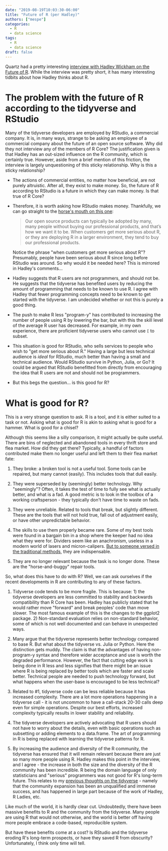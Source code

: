```yaml
---
date: "2019-08-19T10:03:30-06:00"
title: "Future of R (per Hadley)"
authors: ["mespe"]
categories:
  - R
  - data science
tags:
  - R
  - data science
draft: false
---
```


Quartz had a pretty interesting [interview with Hadley Wickham on the
Future of
R](https://qz.com/1661487/hadley-wickham-on-the-future-of-r-python-and-the-tidyverse/).
While the interview was pretty short, it has many interesting tidbits
about how Hadley thinks about R.

# The problem with the future of R according to the tidyverse and RStudio

Many of the tidyverse developers are employed by RStudio, a
commercial company. It is, in many ways, strange to be asking an
employee of a commercial company about the future of an open source
software. Why did they not interview any of the members of R Core? The
justification given is that Hadley has an out-sized influence on the R
community, which is certainly true. However, aside from a brief
mention of this friction, the interview is largely unquestioning of
this sticky relationship. Why is this a sticky relationship? 

  - The actions of commercial entities, no matter how beneficial, are
    not purely altruistic. After all, they exist to make money. So, the
    future of R according to RStudio is a future in which they can
    make money. Is that true of R Core? 
	
  - Therefore, it is worth asking how RStudio makes money. Thankfully,
    we can go straight to the [horse's mouth on this one](https://rviews.rstudio.com/2016/10/12/interview-with-j-j-allaire/):
	
	>Our open source products can typically be adopted by many, many
    >people without buying our professional products, and that’s how we
    >want it to be. When customers get more serious about R, or they
    >are deploying R in a larger environment, they tend to buy our
    >professional products. 
	
	Notice the phrase "when customers get more serious about R"?
    Presumably, people have been serious about R since long before
    RStudio was around. So why would it be needed here? This is
    mirrored in Hadley's comments... 
	
  - Hadley suggests that R users are not programmers, and should not
    be. He suggests that the tidyverse has benefited users by reducing
    the amount of programming that needs to be known to use R. I
    agree with Hadley that fewer programming concepts need to be known
    to get started with the tidyverse. I am undecided whether or not
    this is purely a good thing.
	
  - The push to make R less "program-y" has contributed to increasing
    the number of people using R by lowering the bar, but with this
    the skill level of the average R user has decreased. For example,
    in my own experience, there are proficient tidyverse users who
    cannot use `[` to subset. 
	
  - This situation is good for RStudio, who sells services to people
    who wish to "get more serious about R." Having a large but less
    technical audience is _ideal_ for RStudio, much better than having
    a small and technical audience. Would RStudio survive in Python,
    Julia, or Go? It could be argued that RStudio benefitted from
    directly from encouraging the idea that R users are not
    and should not be programmers.
	
  - But this begs the question... is this good for R?
  
# What is good for R?

This is a very strange question to ask. R is a tool, and it is either
suited to a task or not. Asking what is good for R is akin to asking
what is good for a hammer. What is good for a chisel? 

Although this seems like a silly comparison, it might actually be quite
useful. There are bins of neglected and abandoned tools in every
thrift store and flea market. How did they get there? Typically, a
handful of factors contributed make them no longer useful and left
them to their flea market fate:

1. They broke: a broken tool is not a useful tool. Some tools can be
   repaired, but many cannot (easily). This includes tools that dull
   easily.
   
2. They were superseded by (seemingly) better technology. Why
   "seemingly"? Often, it takes the test of time to fully see what is
   actually better, and what is a fad. A good metric is to look in the
   toolbox of a working craftsperson - they typically don't have time
   to waste on fads.

3. They were unreliable. Related to tools that break, but slightly
   different. These are the tools that will not hold true, fall out of
   adjustment easily, or have other unpredictable behavior.
   
4. The skills to use them properly became rare. Some of my best tools
   were found in a bargain bin in a shop where the keeper had no idea
   what they were for. Dividers seem like an anachronism, useless in a
   modern world of lasers and micron-calipers. [But to someone versed
   in the traditional methods](https://blog.lostartpress.com/2017/09/08/creating-evenly-spaced-intervals-with-dividers-or-a-sector/), they are indispensable. 

5. They are no longer relevant because the task is no longer
   done. These are the "horse-and-buggy" repair tools. 

So, what does this have to do with R? Well, we can ask ourselves if
the recent developments in R are contributing to any of these
factors. 

1. Tidyverse code tends to be more fragile. This is because: 1) the
   tidyverse developers are less committed to stability and backwards
   compatibility than R Core has been. Hadley has publicly stated
   that he would rather move "forward" and break peoples' code than
   move slower. The most famous example of this is the changes to the
   ggplot2 package. 2) Non-standard evaluation relies on non-standard
   behavior, some of which is not well documented and can behave in
   unexpected ways. 

2. Many argue that the tidyverse represents better technology compared
   to base R. But what about the tidyverse vs. Julia or Python. Here
   the distinction gets muddy. The claim is that the advantages of
   having non-program-y syntax and therefore wider acceptance and use
   is worth the degraded performance. However, the fact that cutting
   edge work is being done in R less and less signifies that there
   might be an issue where R is being replaced by better tools which
   are faster and scale better. Technical people are needed to push
   technology forward, but what happens when the user-base is
   encouraged to be less technical? 
   
3. Related to #1, tidyverse code can be less reliable because it has
   increased complexity. There are a lot more operations happening in
   a tidyverse call - it is not uncommon to have a call-stack 20-30
   calls deep even for simple operations. Despite our best efforts,
   increased complexity typically results in lower stability and
   reliability.
   
4. The tidyverse developers are actively advocating that R users
   should not have to worry about the details, even with basic
   operations such as subsetting or adding elements to a
   data.frame. The art of programming in R is being replaced with
   learning the tidyverse patterns for R.  
   
5. By increasing the audience and diversity of the R community, the
   tidyverse has ensured that it will remain relevant because there
   are just so many more people using R. Hadley makes this point in
   the interview, and I agree - the increase in both the size and the
   diversity of the R community has been incredible. R being the
   domain language of only statisticians and "serious" programmers was
   not good for R's long-term future. This relates to my [previous
   thoughts on the tidyverse](/post/quick_tidy_thoughts/) - namely
   that the community expansion has been an unqualified and immense
   success, and has happened in large part because of the work of
   Hadley, R Ladies, etc.
   
Like much of the world, it is hardly clear cut. Undoubtedly, there
have been massive benefits to R and the community from the
tidyverse. Many people are using R that would not otherwise, and the
world is better off having more people embrace a code-based,
reproducible system. 

But have these benefits come at a cost? Is RStudio and the tidyverse
eroding R's long-term prospects, or have they saved R from obscurity?
Unfortunately, I think only time will tell.


  
